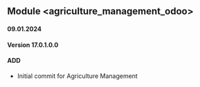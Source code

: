 ## Module <agriculture_management_odoo>

#### 09.01.2024
#### Version 17.0.1.0.0
#### ADD
- Initial commit for Agriculture Management
